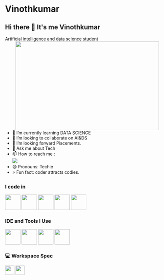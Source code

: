 # Vinothkumar
## Hi there 👋 It's me Vinothkumar

Artificial intelligence and data science student
<img align="right" width="470" height="290" src="https://media.tenor.com/dzock0eDxV0AAAAM/gofiber-really.gif">                                               
- 🌱 I’m currently learning DATA SCIENCE
- 👯 I’m looking to collaborate on AI&DS
- 🤔 I’m looking forward Placements.
- 💬 Ask me about Tech
- 📫 How to reach me :
  <br />[<img src="https://img.shields.io/badge/LinkedIn-0077B5?style=for-the-badge&logo=linkedin&logoColor=white" />](https://www.linkedin.com/in/vinoth-kumar-6046262a5/)
- 😄 Pronouns: Techie
- ⚡ Fun fact: coder attracts codies.









### I code in
<img height="50" width="50" src="https://img.icons8.com/color/48/000000/python.png" /> <img height="50" width="50" src="https://img.icons8.com/color/48/000000/c-programming.png" /> <img height="50" width="50" src="https://img.icons8.com/color/48/000000/java-coffee-cup-logo.png" /> <img height="50" width="50" src="https://img.icons8.com/color/48/000000/html-5.png" /> <img height="50" width="50" src="https://img.icons8.com/color/48/000000/mysql-logo.png"/>

### IDE and Tools I Use
<img height="50" width="50" src="https://img.icons8.com/color/48/000000/visual-studio-code-2019.png"/>  <img height="50" width="50" src="https://img.icons8.com/color/48/000000/pycharm.png"/>  <img height="50" width="50" src="https://img.icons8.com/dusk/64/000000/anaconda.png"/> <img height="50" src="https://logos-world.net/wp-content/uploads/2022/02/Microsoft-Power-BI-Symbol.png" /> 


### 💻 Workspace Spec
<img height="30" src="https://img.shields.io/badge/Windows-0078D6?style=for-the-badge&logo=windows&logoColor=white"/> <img height="30" src="https://img.shields.io/badge/Intel-Core_i5_10th-0071C5?style=for-the-badge&logo=intel&logoColor=white"/>  





